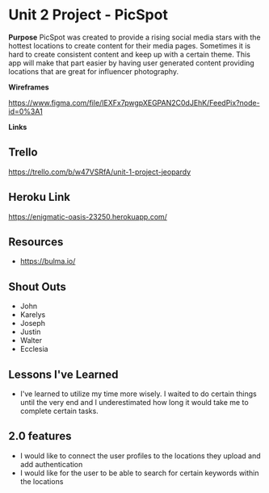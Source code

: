 # Unit 2 Project - PicSpot

**Purpose**
PicSpot was created to provide a rising social media stars with the hottest locations to create content for their media pages. Sometimes it is hard to create consistent content and keep up with a certain theme. This app will make that part easier by having user generated content providing locations that are great for influencer photography. 


**Wireframes**

https://www.figma.com/file/IEXFx7pwgpXEGPAN2C0dJEhK/FeedPix?node-id=0%3A1

**Links**


## Trello 
https://trello.com/b/w47VSRfA/unit-1-project-jeopardy

## Heroku Link 
https://enigmatic-oasis-23250.herokuapp.com/

## Resources 
- https://bulma.io/


## Shout Outs 
- John
- Karelys
- Joseph
- Justin
- Walter
- Ecclesia 



## Lessons I've Learned

- I've learned to utilize my time more wisely. I waited to do certain things until the very end and I underestimated how long it would take me to complete certain tasks. 


## 2.0 features 

- I would like to connect the user profiles to the locations they upload and add authentication
- I would like for the user to be able to search for certain keywords within the locations
